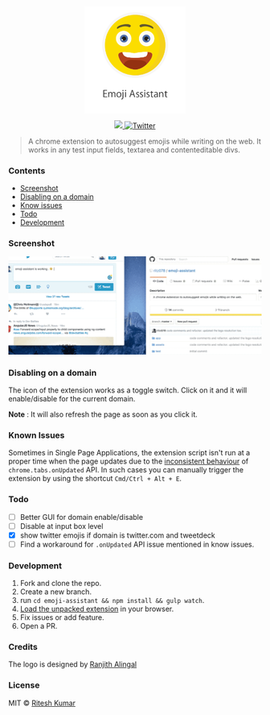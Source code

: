 <p align="center"><img src="assets/logo.png" align="center" alt="" width="200"></p>

<p align="center">
<a href="https://chrome.google.com/webstore/detail/emoji-assistant/jmngpddmfdhocaiaaacfpgknpiaahpab">
  <img src="https://img.shields.io/chrome-web-store/v/jmngpddmfdhocaiaaacfpgknpiaahpab.svg?style=flat"/>
</a>
<a href="https://twitter.com/intent/tweet?text=emoji-assistant%20%7C%20A%20chrome%20extension%20to%20autosuggest%20emojis%20while%20writing%20on%20the%20web.&amp;url='http%3A%2F%2Fbit.ly%2F1NIvT8A'&amp;hashtags=JavaScript">
   <img src="https://img.shields.io/twitter/url/https/github.com/ritz078/emoji-assistant.svg?style=social" alt="Twitter" style="max-width:100%;">
   </a>
   </p>

> A chrome extension to autosuggest emojis while writing on the web. It works in any test input fields, textarea and contenteditable divs.

### Contents
* [Screenshot](#screenshot)
* [Disabling on a domain](#disabling-on-a-domain)
* [Know issues](#known-issues)
* [Todo](#todo)
* [Development](#development)

### Screenshot
![](assets/demo.gif)

### Disabling on a domain
The icon of the extension works as a toggle switch. Click on it and it will enable/disable for the current domain.

**Note** : It will also refresh the page as soon as you click it.

### Known Issues
Sometimes in Single Page Applications, the extension script isn't run at a proper time when the page updates due to the [inconsistent behaviour](http://stackoverflow.com/questions/27708352/chrome-tabs-onupdated-addlistener-called-multiple-times) of `chrome.tabs.onUpdated` API. In such cases you can manually trigger the extension by using the shortcut `Cmd/Ctrl + Alt + E`. 

### Todo

- [ ] Better GUI for domain enable/disable
- [ ] Disable at input box level
- [x] show twitter emojis if domain is twitter.com and tweetdeck
- [ ] Find a workaround for `.onUpdated` API issue mentioned in know issues.

### Development
1. Fork and clone the repo.
2. Create a new branch.
3. run `cd emoji-assistant && npm install && gulp watch`.
4. [Load the unpacked extension](https://developer.chrome.com/extensions/getstarted#unpacked) in your browser.
5. Fix issues or add feature.
6. Open a PR.

### Credits
The logo is designed by [Ranjith Alingal](https://dribbble.com/ranjithalingal)

### License
MIT © <a href="https://twitter.com/ritz078" target="_blank">Ritesh Kumar</a>
